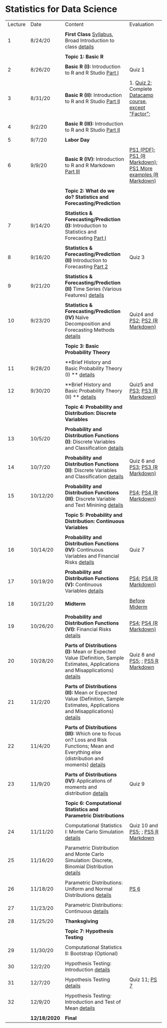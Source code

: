# Statistics for Data Science

|         |                |                                                                                                                                                                                                    |                                                                                                                                    | 
|---------|----------------|----------------------------------------------------------------------------------------------------------------------------------------------------------------------------------------------------|------------------------------------------------------------------------------------------------------------------------------------| 
| Lecture | Date           | Content                                                                                                                                                                                            | Evaluation                                                                                                                         | 
|         |                |                                                                                                                                                                                                    |                                                                                                                                    | 
| 1       | 8/24/20        | **First Class** [Syllabus](syllabus/syllabus.pdf), Broad Introduction to class [details](summary/lecture-firstday.md)                                                                              |                                                                                                                                    | 
|         |                |                                                                                                                                                                                                    |                                                                                                                                    | 
|         |                | **Topic 1: Basic R**                                                                                                                                                                               |                                                                                                                                    | 
|         |                |                                                                                                                                                                                                    |                                                                                                                                    | 
| 2       | 8/26/20        | **Basic R (I):** Introduction to R and R Studio  [Part I](summary/lecture-intro_to_R01.md)                                                                                                         | Quiz 1                                                                                                                             | 
|         |                |                                                                                                                                                                                                    |                                                                                                                                    | 
| 3       | 8/31/20        | **Basic R (II):** Introduction to R and R Studio  [Part II](summary/lecture-intro_to_R02.md)                                                                                                       | 1. [Quiz 2](quiz/quiz2.Rmd); Complete [Datacamp course, except "Factor"](https://www.datacamp.com/courses/free-introduction-to-r); | 
|         |                |                                                                                                                                                                                                    |                                                                                                                                    | 
| 4       | 9/2/20         | **Basic R (III):** Introduction to R and R Studio  [Part II](summary/lecture-intro_to_R02.md)                                                                                                      |                                                                                                                                    | 
|         |                |                                                                                                                                                                                                    |                                                                                                                                    | 
| 5       | 9/7/20         | **Labor Day**                                                                                                                                                                                      |                                                                                                                                    | 
|         |                |                                                                                                                                                                                                    |                                                                                                                                    | 
| 6       | 9/9/20         | **Basic R (IV):** Introduction to R and R Markdown  [Part III](summary/lecture-intro_to_R03.md)                                                                                                    | [PS1 (PDF)](ps/ps1.pdf); [PS1 (R Markdown)](ps/ps1.Rmd);  [PS1 More examples (R Markdown)](ps/ps1_datacamp.Rmd)                    | 
|         |                |                                                                                                                                                                                                    |                                                                                                                                    | 
|         |                | **Topic 2: What do we do? Statistics and Forecasting/Prediction**                                                                                                                                  |                                                                                                                                    | 
|         |                |                                                                                                                                                                                                    |                                                                                                                                    | 
| 7       | 9/14/20        | **Statistics & Forecasting/Prediction (I):** Introduction to Statistics and Forecasting [Part I](summary/lecture-intro_to_statistics01.md)                                                         |                                                                                                                                    | 
|         |                |                                                                                                                                                                                                    |                                                                                                                                    | 
| 8       | 9/16/20        | **Statistics & Forecasting/Prediction (II)** Introduction to Forecasting  [Part 2](summary/lecture-intro_to_statistics02.md)                                                                       | Quiz 3                                                                                                                             | 
|         |                |                                                                                                                                                                                                    |                                                                                                                                    | 
| 9       | 9/21/20        | **Statistics & Forecasting/Prediction (II)** Time Series (Various Features)  [details](summary/lecture-intro_to_statistics03.md)                                                                   |                                                                                                                                    | 
|         |                |                                                                                                                                                                                                    |                                                                                                                                    | 
| 10      | 9/23/20        | **Statistics & Forecasting/Prediction (IV)** Naïve Decomposition and Forecasting Methods  [details](summary/lecture-intro_to_statistics03.md)                                                      | Quiz4 and [PS2](ps/ps2.pdf); [PS2 (R Markdown)](ps/ps2.Rmd)                                                                        | 
|         |                |                                                                                                                                                                                                    |                                                                                                                                    | 
|         |                | **Topic 3: Basic Probability Theory**                                                                                                                                                              |                                                                                                                                    | 
|         |                |                                                                                                                                                                                                    |                                                                                                                                    | 
| 11      | 9/28/20        | **Brief History and Basic Probability Theory (I) ** [details](summary/lecture-intro_to_prob.md)                                                                                                    |                                                                                                                                    | 
|         |                |                                                                                                                                                                                                    |                                                                                                                                    | 
| 12      | 9/30/20        | **Brief History and Basic Probability Theory (II) ** [details](summary/lecture-intro_to_prob.md)                                                                                                   | Quiz5 and [PS3](ps/ps3.pdf); [PS3 (R Markdown)](ps/ps3.Rmd)                                                                        | 
|         |                |                                                                                                                                                                                                    |                                                                                                                                    | 
|         |                | **Topic 4: Probability and Distribution: Discrete Variables**                                                                                                                                      |                                                                                                                                    | 
|         |                |                                                                                                                                                                                                    |                                                                                                                                    | 
| 13      | 10/5/20        | **Probability and Distribution Functions (I)**: Discrete Variables and Classification   [details](summary/lecture-random-variable_discrete.md)                                                     |                                                                                                                                    | 
|         |                |                                                                                                                                                                                                    |                                                                                                                                    | 
| 14      | 10/7/20        | **Probability and Distribution Functions (II)**: Discrete Variables and Classification   [details](summary/lecture-random-variable_discrete.md)                                                    | Quiz 6 and [PS3](ps/ps3.pdf); [PS3 (R Markdown)](ps/ps3.Rmd)                                                                       | 
|         |                |                                                                                                                                                                                                    |                                                                                                                                    | 
| 15      | 10/12/20       | **Probability and Distribution Functions (III)**: Discrete Variable and Text Minining [details](summary/lecture-text_analysis.md)                                                                  | [PS4](ps/ps4.pdf); [PS4 (R Markdown)](ps/ps4.Rmd)                                                                                  | 
|         |                |                                                                                                                                                                                                    |                                                                                                                                    | 
|         |                | **Topic 5: Probability and Distribution: Continuous Variables**                                                                                                                                    |                                                                                                                                    | 
|         |                |                                                                                                                                                                                                    |                                                                                                                                    | 
| 16      | 10/14/20       | **Probability and Distribution Functions (IV):** Continuous Variables and Financial Risks [details](summary/lecture-random-variable_continuous.md)                                                 | Quiz 7                                                                                                                             | 
|         |                |                                                                                                                                                                                                    |                                                                                                                                    | 
| 17      | 10/19/20       | **Probability and Distribution Functions (V):** Continuous Variables  [details](summary/lecture-random-variable_continuous.md)                                                                     | [PS4](ps/ps4.pdf); [PS4 (R Markdown)](ps/ps4.Rmd)                                                                                  | 
|         |                |                                                                                                                                                                                                    |                                                                                                                                    | 
| 18      | 10/21/20       | **Midterm**                                                                                                                                                                                        | [Before Miderm](ps/midterm_pre.pdf)                                                                                                | 
|         |                |                                                                                                                                                                                                    |                                                                                                                                    | 
| 19      | 10/26/20       | **Probability and Distribution Functions (VI):** Financial Risks  [details](summary/lecture-random-variable_continuous.md)                                                                         | [PS4](ps/ps4.pdf); [PS4 (R Markdown)](ps/ps4.Rmd)                                                                                  | 
|         |                |                                                                                                                                                                                                    |                                                                                                                                    | 
| 20      | 10/28/20       | **Parts of Distributions (I):** Mean or Expected Value (Definition, Sample Estimates, Applications and Misapplications) [details](summary/lecture-random-variable_continuous02.md)                 |  Quiz 8 and [PS5](ps/ps5.pdf); ; [PS5 R Markdown](ps/ps5.Rmd)                                                                      | 
|         |                |                                                                                                                                                                                                    |                                                                                                                                    | 
| 21      | 11/2/20        | **Parts of Distributions (II):** Mean or Expected Value (Definition, Sample Estimates, Applications and Misapplications) [details](summary/lecture-random-variable_continuous02.md)                |                                                                                                                                    | 
|         |                |                                                                                                                                                                                                    |                                                                                                                                    | 
| 22      | 11/4/20        | **Parts of Distributions (III):** Which one to focus on? Loss and Risk Functions; Mean and Everything else (distribution and moments) [details](summary/lecture-random-variable_continuous03.md)   |                                                                                                                                    | 
|         |                |                                                                                                                                                                                                    |                                                                                                                                    | 
| 23      | 11/9/20        | **Parts of Distributions (IV):** Applications of moments and distribution [details](summary/lecture-random-variable_continuous04.md)                                                               | Quiz 9                                                                                                                             | 
|         |                |                                                                                                                                                                                                    |                                                                                                                                    | 
|         |                | **Topic 6: Computational Statistics and Parametric Distributions**                                                                                                                                 |                                                                                                                                    | 
|         |                |                                                                                                                                                                                                    |                                                                                                                                    | 
| 24      | 11/11/20       | Computational Statistics I: Monte Carlo Simulation   [details](summary/MC01.md)                                                                                                                    | Quiz 10 and [PS5](ps/ps5.pdf); ; [PS5 R Markdown](ps/ps5.Rmd)                                                                      | 
|         |                |                                                                                                                                                                                                    |                                                                                                                                    | 
| 25      | 11/16/20       | Parametric Distribution and Monte Carlo Simulation: Discrete, Binomial Distribution   [details](summary/lecture-random-variable_MC01.md)                                                                                   |                                                                                                                                    | 
|         |                |                                                                                                                                                                                                    |                                                                                                                                    | 
| 26      | 11/18/20       | Parametric Distributions: Uniform and Normal Distributions  [details](summary/lecture-random-variable_MC02.md)                                                                                                             | [PS 6](ps/ps6.pdf)                                                                                                                 | 
|         |                |                                                                                                                                                                                                    |                                                                                                                                    | 
| 27      | 11/23/20       | Parametric Distributions: Continuous  [details](summary/lecture-random-variable_MC03.md)                                                                                                                                   |                                                                                                                                    | 
|         |                |                                                                                                                                                                                                    |                                                                                                                                    | 
| 28      | 11/25/20       | **Thanksgiving**                                                                                                                                                                                   |                                                                                                                                    | 
|         |                |                                                                                                                                                                                                    |                                                                                                                                    | 
|         |                | **Topic 7: Hypothesis Testing**                                                                                                                                                                    |                                                                                                                                    | 
|         |                |                                                                                                                                                                                                    |                                                                                                                                    | 
| 29      | 11/30/20       | Computational Statistics II: Bootstrap (Optional)                                                                                                                                                  |                                                                                                                                    | 
|         |                |                                                                                                                                                                                                    |                                                                                                                                    | 
| 30      | 12/2/20        | Hypothesis Testing: Introduction [details](summary/lecture-hypothesis_testing01.md)                                                                                                                |                                                                                                                                    | 
|         |                |                                                                                                                                                                                                    |                                                                                                                                    | 
| 31      | 12/7/20        | Hypothesis Testing [details](summary/lecture-hypothesis_testing01.md)                                                                                                                              | Quiz 11; [PS 7](ps/ps7.pdf)                                                                                                        | 
|         |                |                                                                                                                                                                                                    |                                                                                                                                    | 
| 32      | 12/9/20        | Hypothesis Testing: Introduction and Test of Mean    [details](summary/lecture-hypothesis_testing02.md)                                                                                            |                                                                                                                                    | 
|         |                |                                                                                                                                                                                                    |                                                                                                                                    | 
|         | **12/18/2020** | **Final**                                                                                                                                                                                          |                                                                                                                                    | 

